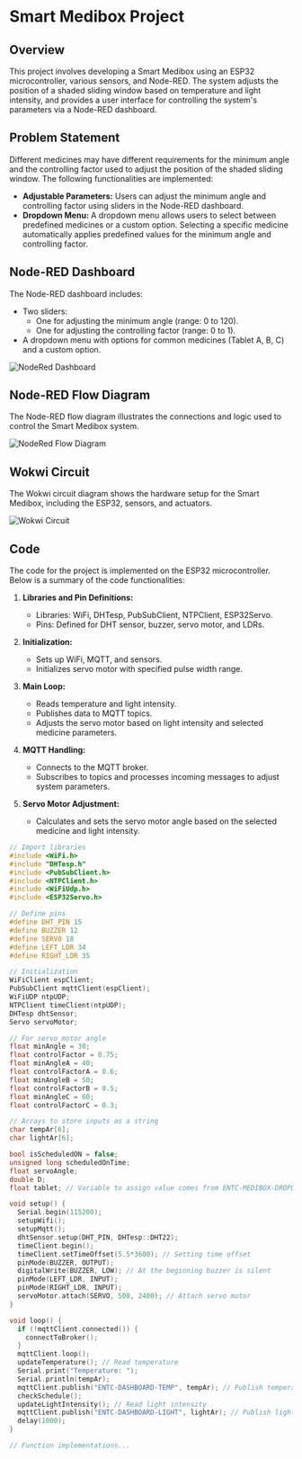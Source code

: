 # Smart Medibox Project

## Overview

This project involves developing a Smart Medibox using an ESP32 microcontroller, various sensors, and Node-RED. The system adjusts the position of a shaded sliding window based on temperature and light intensity, and provides a user interface for controlling the system's parameters via a Node-RED dashboard.

## Problem Statement

Different medicines may have different requirements for the minimum angle and the controlling factor used to adjust the position of the shaded sliding window. The following functionalities are implemented:

- **Adjustable Parameters:** Users can adjust the minimum angle and controlling factor using sliders in the Node-RED dashboard.
- **Dropdown Menu:** A dropdown menu allows users to select between predefined medicines or a custom option. Selecting a specific medicine automatically applies predefined values for the minimum angle and controlling factor.
  
## Node-RED Dashboard

The Node-RED dashboard includes:
- Two sliders: 
  - One for adjusting the minimum angle (range: 0 to 120).
  - One for adjusting the controlling factor (range: 0 to 1).
- A dropdown menu with options for common medicines (Tablet A, B, C) and a custom option.

![NodeRed Dashboard](NodeRed_Dashboard.png)

## Node-RED Flow Diagram

The Node-RED flow diagram illustrates the connections and logic used to control the Smart Medibox system.

![NodeRed Flow Diagram](NodeRed_Flow_Diagram.png)

## Wokwi Circuit

The Wokwi circuit diagram shows the hardware setup for the Smart Medibox, including the ESP32, sensors, and actuators.

![Wokwi Circuit](Wokwi_Circuit.png)

## Code

The code for the project is implemented on the ESP32 microcontroller. Below is a summary of the code functionalities:

1. **Libraries and Pin Definitions:**
   - Libraries: WiFi, DHTesp, PubSubClient, NTPClient, ESP32Servo.
   - Pins: Defined for DHT sensor, buzzer, servo motor, and LDRs.

2. **Initialization:**
   - Sets up WiFi, MQTT, and sensors.
   - Initializes servo motor with specified pulse width range.

3. **Main Loop:**
   - Reads temperature and light intensity.
   - Publishes data to MQTT topics.
   - Adjusts the servo motor based on light intensity and selected medicine parameters.

4. **MQTT Handling:**
   - Connects to the MQTT broker.
   - Subscribes to topics and processes incoming messages to adjust system parameters.

5. **Servo Motor Adjustment:**
   - Calculates and sets the servo motor angle based on the selected medicine and light intensity.

```cpp
// Import libraries
#include <WiFi.h>
#include "DHTesp.h"
#include <PubSubClient.h>
#include <NTPClient.h>
#include <WiFiUdp.h>
#include <ESP32Servo.h>

// Define pins
#define DHT_PIN 15
#define BUZZER 12
#define SERVO 18
#define LEFT_LDR 34
#define RIGHT_LDR 35

// Initialization
WiFiClient espClient;
PubSubClient mqttClient(espClient);
WiFiUDP ntpUDP;
NTPClient timeClient(ntpUDP);
DHTesp dhtSensor;
Servo servoMotor;

// For servo motor angle
float minAngle = 30;
float controlFactor = 0.75;
float minAngleA = 40;
float controlFactorA = 0.6;
float minAngleB = 50;
float controlFactorB = 0.5;
float minAngleC = 60;
float controlFactorC = 0.3;

// Arrays to store inputs as a string
char tempAr[6];
char lightAr[6];

bool isScheduledON = false;
unsigned long scheduledOnTime;
float servoAngle;
double D;
float tablet; // Variable to assign value comes from ENTC-MEDIBOX-DROPDOWN

void setup() {
  Serial.begin(115200);
  setupWifi();
  setupMqtt();
  dhtSensor.setup(DHT_PIN, DHTesp::DHT22);
  timeClient.begin();
  timeClient.setTimeOffset(5.5*3600); // Setting time offset
  pinMode(BUZZER, OUTPUT);
  digitalWrite(BUZZER, LOW); // At the beginning buzzer is silent
  pinMode(LEFT_LDR, INPUT);
  pinMode(RIGHT_LDR, INPUT);
  servoMotor.attach(SERVO, 500, 2400); // Attach servo motor
}

void loop() {
  if (!mqttClient.connected()) {
    connectToBroker();
  }
  mqttClient.loop();
  updateTemperature(); // Read temperature
  Serial.print("Temperature: ");
  Serial.println(tempAr);
  mqttClient.publish("ENTC-DASHBOARD-TEMP", tempAr); // Publish temperature
  checkSchedule();
  updateLightIntensity(); // Read light intensity
  mqttClient.publish("ENTC-DASHBOARD-LIGHT", lightAr); // Publish light intensity
  delay(1000);
}

// Function implementations...

